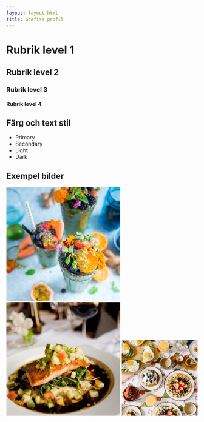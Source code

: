 ```yaml
---
layout: layout.html
title: Grafisk profil
---
```

<main class="container">
        <div class="region">
        <h1>Rubrik level 1</h1>
        <h2>Rubrik level 2</h2>
        <h3>Rubrik level 3</h3>
        <h4>Rubrik level 4</h4>
        </div>
        <div class="region">
        <h2>Färg och text stil</h2>
        <ul class="color-list">
            <li class="primary">Primary</li>
            <li class="Secondary">Secondary</li>
            <li class="Light">Light</li>
            <li class="Dark">Dark</li>
        </ul>
        </div>
        <div class="region">
        <h2>Exempel bilder</h2>
        <div class="card">
            <img src="/images/dryck.jpg" alt="Example image1">
            <img src="/images/lax.jpg" alt="Example image2">
            <img src="/images/pankakor.jpg" alt="Example image3">
        </div>
        <div class="card">
        </div>
        </div>
        <footer class="region">
        </footer>
    </main>